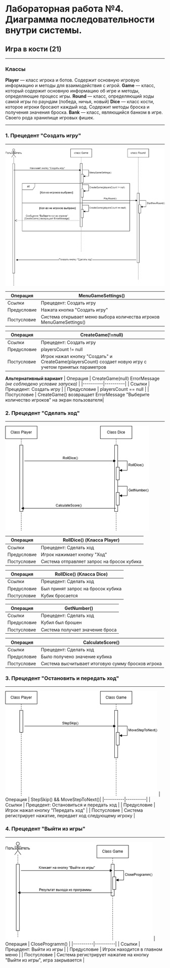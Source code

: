 # Лабораторная работа №4. Диаграмма последовательности внутри системы.
## Игра в кости (21)
***
### Классы
**Player** — класс игрока и ботов. Содержит основную игровую информацию и методы для взаимодействия с игрой.
**Game** — класс, который содержит основную информацию об игре и методы, определяющие процесс игры.
**Round** — класс, определяющий ходы самой игры по раундам (победа, ничья, новый)
**Dice** — класс кости, которое игроки бросают каждый ход. Содержит методы броска и получения значения броска.
**Bank** — класс, являющийся банком в игре. Своего рода хранилище игровых фишек.
***

### 1. Прецедент "Создать игру"
---
![Logo](https://github.com/NEEEEEERO/Igra-kosti-21-/blob/main/Lab%204/Sequence%201%20(correct).png?raw=true)

| Операция | MenuGameSettings() |
|----------|----------|
| Ссылки    | Прецедент: Создать игру   |
| Предусловие    | Нажата кнопка "Создать игру"  |
| Постусловие    | Система открывает меню выбора количества игроков MenuGameSettings()   |

| Операция | CreateGame(!=null) |
|----------|----------|
| Ссылки    | Прецедент: Создать игру   |
| Предусловие    | playersCount != null  |
| Постусловие    | Игрок нажал кнопку "Создать" и CreateGame(playersCount) создает новую игру с учетом принятых параметров|

**Альтернативный вариант**
| Операция | CreateGame(null) ErrorMessage *(не соблюдено условие запуска)* |
|----------|----------|
| Ссылки    | Прецедент: Создать игру   |
| Предусловие    | playersCount == null  |
| Постусловие    | CreateGame() возвращает ErrorMessage "Выберите количество игроков" на экран пользователя|

### 2. Прецедент "Сделать ход"
---
![Logo](https://github.com/NEEEEEERO/Igra-kosti-21-/blob/main/Lab%204/Sequence%203.png?raw=true)

| Операция | RollDice() (Класса Player)|
|----------|----------|
| Ссылки    | Прецедент: Сделать ход   |
| Предусловие    | Игрок нажимает кнопку "Ход" |
| Постусловие    | Система отправляет запрос на бросок кубика |

| Операция | RollDice() (Класса Dice) |
|----------|----------|
| Ссылки    | Прецедент: Сделать ход   |
| Предусловие    | Был принят запрос на бросок кубика |
| Постусловие    | Кубик бросается |

| Операция | GetNumber() |
|----------|----------|
| Ссылки    | Прецедент: Сделать ход   |
| Предусловие    | Кубил был брошен |
| Постусловие    | Система получает значение броса |

| Операция | CalculateScore() |
|----------|----------|
| Ссылки    | Прецедент: Сделать ход   |
| Предусловие    | Было получено значение кубика |
| Постусловие    | Система высчитывает итоговую сумму бросков игрока |


### 3. Прецедент "Остановить и передать ход"
---
![Logo](https://github.com/NEEEEEERO/Igra-kosti-21-/blob/main/Lab%204/Sequence%205.png?raw=true)
| Операция | StepSkip() && MoveStepToNext()|
|----------|----------|
| Ссылки    | Прецедент: Остановиться и передать ход   |
| Предусловие    | Игрок нажал кнопку "Передать ход" |
| Постусловие    | Система регистрирует нажатие, передает ход следующему игроку |

### 4. Прецедент "Выйти из игры"
---
![Logo](https://github.com/NEEEEEERO/Igra-kosti-21-/blob/main/Lab%204/Sequence%206.png?raw=true)
| Операция | CloseProgramm() |
|----------|----------|
| Ссылки    | Прецедент: Выйти из игры   |
| Предусловие    | Игрок находится в главном меню |
| Постусловие    | Система регистрирует нажатие на кнопку "Выйти из игры", игра закрывается |
